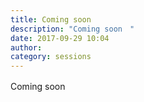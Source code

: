 ```yaml
---
title: Coming soon　
description: "Coming soon　"
date: 2017-09-29 10:04
author: 
category: sessions
---
```

Coming soon　